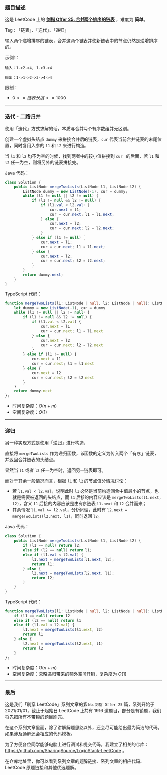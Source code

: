 ### 题目描述

这是 LeetCode 上的 **[剑指 Offer 25. 合并两个排序的链表](https://leetcode.cn/problems/he-bing-liang-ge-pai-xu-de-lian-biao-lcof/solution/by-ac_oier-d6wf/)** ，难度为 **简单**。

Tag : 「链表」、「迭代」、「递归」



输入两个递增排序的链表，合并这两个链表并使新链表中的节点仍然是递增排序的。

示例1：
```
输入：1->2->4, 1->3->4

输出：1->1->2->3->4->4
```

限制：
* $0 <= 链表长度 <= 1000$

---

### 迭代 - 二路归并

使用「迭代」方式求解的话，本质与合并两个有序数组并无区别。

创建一个虚拟头结点 `dummy` 来拼接合并后的链表，`cur` 代表当前合并链表的末尾位置，同时复用入参的 `l1` 和 `l2` 来进行构造。

当 `l1` 和 `l2` 均不为空的时候，找到两者中的较小值拼接到 `cur ` 的后面，若 `l1` 和 `l2` 任一为空，则将另外的链表拼接完。

Java 代码：
```java
class Solution {
    public ListNode mergeTwoLists(ListNode l1, ListNode l2) {
        ListNode dummy = new ListNode(-1), cur = dummy;
        while (l1 != null || l2 != null) {
            if (l1 != null && l2 != null) {
                if (l1.val < l2.val) {
                    cur.next = l1;
                    cur = cur.next; l1 = l1.next;
                } else {
                    cur.next = l2;
                    cur = cur.next; l2 = l2.next;
                }
            } else if (l1 != null) {
                cur.next = l1;
                cur = cur.next; l1 = l1.next;
            } else {
                cur.next = l2;
                cur = cur.next; l2 = l2.next;
            }
        }
        return dummy.next;
    }
}
```
TypeScript 代码：
```TypeScript
function mergeTwoLists(l1: ListNode | null, l2: ListNode | null): ListNode | null {
    let dummy = new ListNode(-1), cur = dummy
    while (l1 != null || l2 != null) {
        if (l1 != null && l2 != null) {
            if (l1.val < l2.val) {
                cur.next = l1
                cur = cur.next; l1 = l1.next
            } else {
                cur.next = l2
                cur = cur.next; l2 = l2.next
            }
        } else if (l1 != null) {
            cur.next = l1
            cur = cur.next; l1 = l1.next
        } else {
            cur.next = l2
            cur = cur.next; l2 = l2.next
        }
    }
    return dummy.next
};
```
* 时间复杂度：$O(n + m)$
* 空间复杂度：$O(1)$

---

### 递归

另一种实现方式是使用「递归」进行构造。

直接将 `mergeTwoLists` 作为递归函数，该函数的定义为传入两个「有序」链表，并返回合并链表的头结点。

显然当 `l1` 或者 `l2` 任一为空时，返回另一链表即可。

而对于其余一般情况而言，根据 `l1` 和 `l2` 的节点值分情况讨论：

* 若 `l1.val < l2.val`，说明此时 `l1` 必然是当前构造回合中值最小的节点，也就是需要被返回的头结点，而 `l1` 后接的内容应该是 `mergeTwoLists(l1.next, l2)`，含义 `l1` 后接的内容应该是由有序链表 `l1.next` 和 `l2` 合并而来；
* 其余情况 `l1.val >= l2.val`，分析同理，此时有 `l2.next = mergeTwoLists(l2.next, l1)`，同时返回 `l2`。

Java 代码：
```java
class Solution {
    public ListNode mergeTwoLists(ListNode l1, ListNode l2) {
        if (l1 == null) return l2;
        else if (l2 == null) return l1;
        else if (l1.val < l2.val) {
            l1.next = mergeTwoLists(l1.next, l2);
            return l1;
        } else {
            l2.next = mergeTwoLists(l2.next, l1);
            return l2;
        }
    }
}
```
TypeScript 代码：
```TypeScript
function mergeTwoLists(l1: ListNode | null, l2: ListNode | null): ListNode | null {
    if (l1 == null) return l2
    else if (l2 == null) return l1
    else if (l1.val < l2.val) {
        l1.next = mergeTwoLists(l1.next, l2)
        return l1
    } else {
        l2.next = mergeTwoLists(l2.next, l1)
        return l2
    }
};
```
* 时间复杂度：$O(n + m)$
* 空间复杂度：忽略递归带来的额外空间开销，复杂度为 $O(1)$

---

### 最后

这是我们「刷穿 LeetCode」系列文章的第 `No.剑指 Offer 25` 篇，系列开始于 2021/01/01，截止于起始日 LeetCode 上共有 1916 道题目，部分是有锁题，我们将先把所有不带锁的题目刷完。

在这个系列文章里面，除了讲解解题思路以外，还会尽可能给出最为简洁的代码。如果涉及通解还会相应的代码模板。

为了方便各位同学能够电脑上进行调试和提交代码，我建立了相关的仓库：https://github.com/SharingSource/LogicStack-LeetCode 。

在仓库地址里，你可以看到系列文章的题解链接、系列文章的相应代码、LeetCode 原题链接和其他优选题解。

